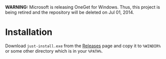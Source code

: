 __WARNING:__ Microsoft is releasing OneGet for Windows. Thus, this project is being retired and the repository will be deleted on Jul 01, 2014. 

# Installation

Download `just-install.exe` from the
[Releases](https://github.com/lvillani/just-install/releases) page and copy
it to `%WINDIR%` or some other directory which is in your `%PATH%`.

